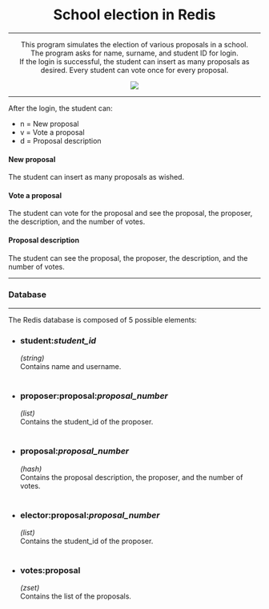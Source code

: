 <!-- ---------------------------------------------------------------------- -->
<h1 align="center">School election in Redis</h1>
<!-- ---------------------------------------------------------------------- -->
<hr>
<p align="center" dir="auto">
    This program simulates the election of various proposals in a school.<br />
    The program asks for name, surname, and student ID for login.<br />
    If the login is successful, the student can insert as many proposals as desired.
    Every student can vote once for every proposal.<br />
</p>

<div align="center">
    <img src = "https://github.com/Bartyxx/RedisSchoolElection/blob/main/img/logo.png"/>
</div>


<hr>
<p>After the login, the student can:</p>
<ul>
    <li>n = New proposal</li>
    <li>v = Vote a proposal</li>
    <li>d = Proposal description</li>
</ul>

<h4>New proposal</h4>
<p>The student can insert as many proposals as wished.<br /></p>

<h4>Vote a proposal</h4>
<p>
    The student can vote for the proposal and see the proposal, the proposer,
    the description, and the number of votes.<br />
</p>

<h4>Proposal description</h4>
<p>
    The student can see the proposal, the proposer, the description, and the number
    of votes.<br />
</p>

<hr>
<h3>Database</h3>
<hr>
<p>The Redis database is composed of 5 possible elements:<br /></p>

<ul>
    <li>
        <h3>student:<i>student_id</i></h3>
        <p><i>(string)</i><br />
        Contains name and username.<br /><br /></p>
    </li>
    <li>
        <h3>proposer:proposal:<i>proposal_number</i></h3>
        <p><i>(list)</i><br />
        Contains the student_id of the proposer.<br /><br /></p>
    </li>
    <li>
        <h3>proposal:<i>proposal_number</i></h3>
        <p><i>(hash)</i><br />
        Contains the proposal description, the proposer, and the number of votes.<br /><br /></p>
    </li>
    <li>
        <h3>elector:proposal:<i>proposal_number</i></h3>
        <p><i>(list)</i><br />
        Contains the student_id of the proposer.<br /><br /></p>
    </li>
    <li>
        <h3>votes:proposal</h3>
        <p><i>(zset)</i><br />
        Contains the list of the proposals.<br /><br /></p>
    </li>
</ul>
